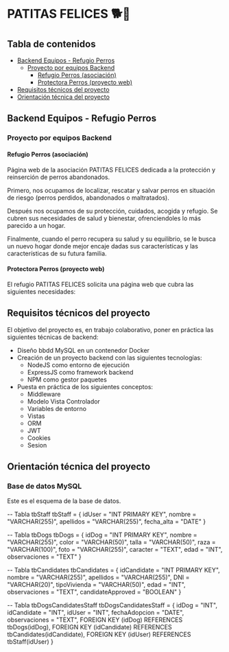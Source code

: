# PATITAS FELICES  🐕🐾
## Tabla de contenidos

- [Backend Equipos - Refugio Perros](#backend-equipos---refugio-perros)
    - [Proyecto por equipos Backend](#proyecto-por-equipos-Backend)
        - [Refugio Perros (asociación)](#refugio-perros-asociación)
        - [Protectora Perros (proyecto web)](#protectora-perros-proyecto-web)
- [Requisitos técnicos del proyecto](#requisitos-técnicos-del-proyecto)
- [Orientación técnica del proyecto](#orientación-técnica-del-proyecto)


## Backend Equipos - Refugio Perros
### Proyecto por equipos Backend
#### Refugio Perros (asociación)
Página web de la asociación PATITAS FELICES dedicada a la protección y reinserción de perros abandonados.

Primero, nos ocupamos de localizar, rescatar y salvar perros en situación de riesgo (perros perdidos, abandonados o maltratados).

Después nos ocupamos de su protección, cuidados, acogida y refugio. Se cubren sus necesidades de salud y bienestar, ofrenciendoles lo más parecido a un hogar.

Finalmente, cuando el perro recupera su salud y su equilibrio, se le busca un nuevo hogar donde mejor encaje dadas sus características y las características de su futura familia.

#### Protectora Perros (proyecto web)
El refugio PATITAS FELICES solicita una página web que cubra las siguientes necesidades:

## Requisitos técnicos del proyecto
El objetivo del proyecto es, en trabajo colaborativo, poner en práctica las siguientes técnicas de backend:

- Diseño bbdd MySQL en un contenedor Docker
- Creación de un proyecto backend con las siguientes tecnologías:
    - NodeJS como entorno de ejecución
    - ExpressJS como framework backend
    - NPM como gestor paquetes
- Puesta en práctica de los siguientes conceptos:
    - Middleware
    - Modelo Vista Controlador
    - Variables de entorno
    - Vistas
    - ORM
    - JWT
    - Cookies
    - Sesion

## Orientación técnica del proyecto

### Base de datos MySQL
Este es el esquema de la base de datos.

-- Tabla tbStaff
tbStaff = {
    idUser = "INT PRIMARY KEY",
    nombre = "VARCHAR(255)",
    apellidos = "VARCHAR(255)",
    fecha_alta = "DATE"
}

-- Tabla tbDogs
tbDogs = {
    idDog = "INT PRIMARY KEY",
    nombre = "VARCHAR(255)",
    color = "VARCHAR(50)",
    talla = "VARCHAR(50)",
    raza = "VARCHAR(100)",
    foto = "VARCHAR(255)",
    caracter = "TEXT",
    edad = "INT",
    observaciones = "TEXT"
}

-- Tabla tbCandidates
tbCandidates = {
    idCandidate = "INT PRIMARY KEY",
    nombre = "VARCHAR(255)",
    apellidos = "VARCHAR(255)",
    DNI = "VARCHAR(20)",
    tipoVivienda = "VARCHAR(50)",
    edad = "INT",
    observaciones = "TEXT",
    candidateApproved = "BOOLEAN"
}

-- Tabla tbDogsCandidatesStaff
tbDogsCandidatesStaff = {
    idDog = "INT",
    idCandidate = "INT",
    idUser = "INT",
    fechaAdopcion = "DATE",
    observaciones = "TEXT",
    FOREIGN KEY (idDog) REFERENCES tbDogs(idDog),
    FOREIGN KEY (idCandidate) REFERENCES tbCandidates(idCandidate),
    FOREIGN KEY (idUser) REFERENCES tbStaff(idUser)
}
